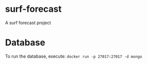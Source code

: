 # surf-forecast
A surf forecast project

# Database
To run the database, execute:
`docker run -p 27017:27017 -d mongo`